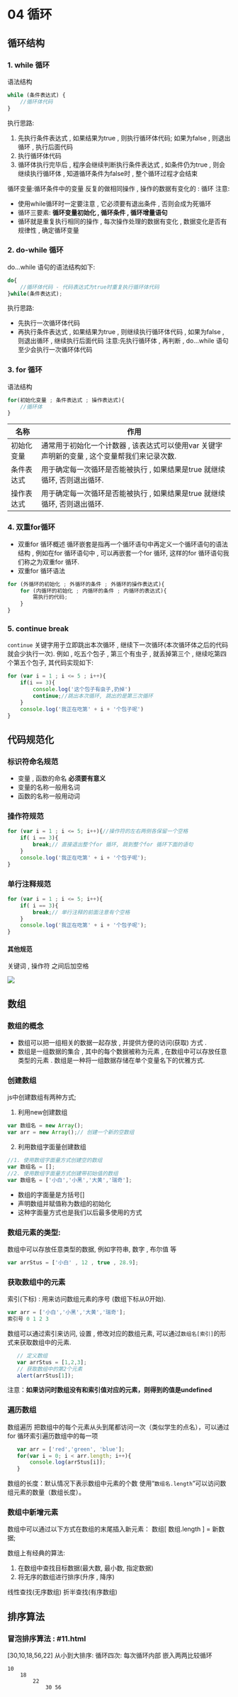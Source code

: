 # 04 循环
## 循环结构
### 1. while 循环
语法结构
```JavaScript
while (条件表达式) {
    //循环体代码
}
```
执行思路:
1. 先执行条件表达式 , 如果结果为true , 则执行循环体代码; 如果为false , 则退出循环 , 执行后面代码
2. 执行循环体代码
3. 循环体执行完毕后 , 程序会继续判断执行条件表达式 , 如条件仍为true , 则会继续执行循环体 , 知道循环条件为false时 , 整个循环过程才会结束

循环变量:循环条件中的变量
反复的做相同操作 , 操作的数据有变化的 : 循环
注意:
- 使用while循环时一定要注意 , 它必须要有退出条件 , 否则会成为死循环
- 循环三要素: **循环变量初始化 , 循环条件 , 循环增量语句**
- 循环就是重复执行相同的操作 , 每次操作处理的数据有变化 , 数据变化是否有规律性 , 确定循环变量

### 2. do-while 循环
do...while 语句的语法结构如下:
```JavaScript
do{
    //循环体代码 - 代码表达式为true时重复执行循环体代码
}while(条件表达式);
```
执行思路:
- 先执行一次循环体代码
- 再执行条件表达式 , 如果结果为true , 则继续执行循环体代码 , 如果为false , 则退出循环 , 继续执行后面代码
注意:先执行循环体 , 再判断 , do...while 语句至少会执行一次循环体代码

### 3. for 循环
语法结构
```JavaScript
for(初始化变量 ; 条件表达式 ; 操作表达式){
    //循环体
}
```
|名称|作用|
|-|-|
|初始化变量|通常用于初始化一个计数器 , 该表达式可以使用var 关键字声明新的变量 , 这个变量帮我们来记录次数.|
|条件表达式|用于确定每一次循环是否能被执行 , 如果结果是true 就继续循环, 否则退出循环.|
|操作表达式|用于确定每一次循环是否能被执行 , 如果结果是true 就继续循环, 否则退出循环.|

### 4. 双重for循环
- 双重for 循环概述
循环嵌套是指再一个循环语句中再定义一个循环语句的语法结构 , 例如在for 循环语句中 , 可以再嵌套一个for 循环, 这样的for 循环语句我们称之为双重for 循环. 
- 双重for 循环语法
``` JavaScript
for (外循环的初始化 ; 外循环的条件 ; 外循环的操作表达式){
    for (内循环的初始化 ; 内循环的条件 ; 内循环的表达式){
        需执行的代码;
    }
}
```

### 5. continue break
`continue` 关键字用于立即跳出本次循环 , 继续下一次循环(本次循环体之后的代码就会少执行一次).
例如 , 吃五个包子 , 第三个有虫子 , 就丢掉第三个 , 继续吃第四个第五个包子, 其代码实现如下:
``` JavaScript
for (var i = 1 ; i <= 5 ; i++){
    if(i == 3){
        console.log('这个包子有虫子,扔掉')
        continue;//跳出本次循环, 跳出的是第三次循环
    }
    console.log('我正在吃第' + i + '个包子呢')
}
```

## 代码规范化
### 标识符命名规范
- 变量 , 函数的命名 **必须要有意义**
- 变量的名称一般用名词
- 函数的名称一般用动词
### 操作符规范
``` JavaScript
for (var i = 1 ; i <= 5; i++){//操作符的左右两侧各保留一个空格
    if( i == 3){
        break;// 直接退出整个for 循环, 跳到整个for 循环下面的语句
    }
    console.log('我正在吃第' + i + '个包子呢');
}
```
### 单行注释规范
``` JavaScript
for (var i = 1 ; i <= 5; i++){
    if( i == 3){
        break;// 单行注释的前面注意有个空格
    }
    console.log('我正在吃第' + i + '个包子呢');
}
```
#### 其他规范
关键词 , 操作符 之间后加空格

![](../img/%E5%85%B6%E4%BB%96%E4%BB%A3%E7%A0%81%E8%A7%84%E8%8C%83.png)

## 数组
### 数组的概念
- 数组可以把一组相关的数据一起存放 , 并提供方便的访问(获取) 方式 .
- 数组是一组数据的集合 , 其中的每个数据被称为元素 , 在数组中可以存放任意类型的元素 . 数组是一种将一组数据存储在单个变量名下的优雅方式.
### 创建数组
js中创建数组有两种方式;
1. 利用new创建数组
```JavaScript
var 数组名 = new Array();
var arr = new Array();// 创建一个新的空数组
```
2. 利用数组字面量创建数组
``` JavaScript
//1. 使用数组字面量方式创建空的数组
var 数组名 = [];
//2. 使用数组字面量方式创建带初始值的数组
var 数组名 = ['小白','小黑','大黄','瑞奇'];
```
- 数组的字面量是方括号[]
- 声明数组并赋值称为数组的初始化
- 这种字面量方式也是我们以后最多使用的方式

### 数组元素的类型:
数组中可以存放任意类型的数据, 例如字符串, 数字 , 布尔值 等
```JavaScript
var arrStus = ['小白' , 12 , true , 28.9];
```
### 获取数组中的元素
索引(下标) : 用来访问数组元素的序号 (数组下标从0开始).
``` JavaScript
var arr = ['小白','小黑','大黄','瑞奇'];
索引号 0 1 2 3
```
数组可以通过索引来访问, 设置 , 修改对应的数组元素, 可以通过`数组名[索引]`的形式来获取数组中的元素.

```JavaScript
   // 定义数组
   var arrStus = [1,2,3];
   // 获取数组中的第2个元素
   alert(arrStus[1]);
```
注意：**如果访问时数组没有和索引值对应的元素，则得到的值是undefined**
### 遍历数组
数组遍历
把数组中的每个元素从头到尾都访问一次（类似学生的点名），可以通过 for 循环索引遍历数组中的每一项
```JavaScript
   var arr = ['red','green', 'blue'];
   for(var i = 0; i < arr.length; i++){
       console.log(arrStus[i]);
   }
```
数组的长度：默认情况下表示数组中元素的个数
使用“`数组名.length`”可以访问数组元素的数量（数组长度）。
### 数组中新增元素
数组中可以通过以下方式在数组的末尾插入新元素：
数组[ 数组.length ] = 新数据;


数组上有经典的算法:
1. 在数组中查找目标数据(最大数, 最小数, 指定数据)
2. 将无序的数组进行排序(升序 , 降序)

线性查找(无序数组)
折半查找(有序数组)

## 排序算法
### 冒泡排序算法 : #11.html
[30,10,18,56,22] 
从小到大排序:
循环四次: 每次循环内部 嵌入两两比较循环
```
10
    18 
        22
            30 56
```

